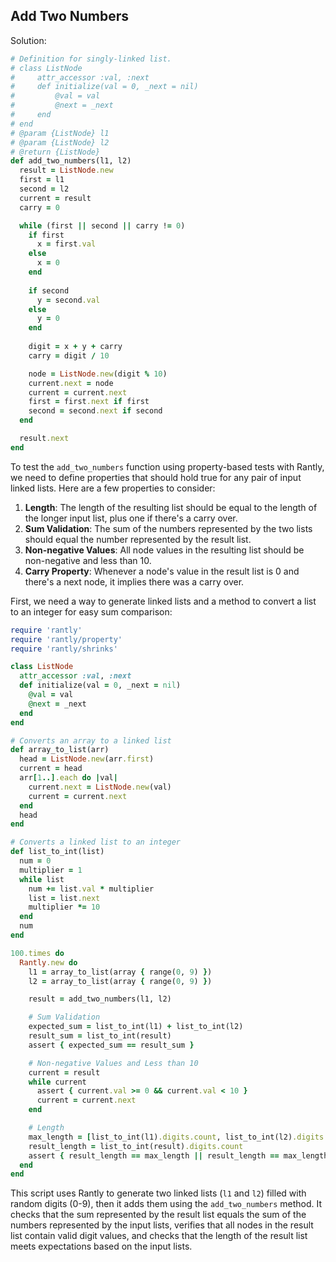 ## Add Two Numbers

Solution:

```ruby
# Definition for singly-linked list.
# class ListNode
#     attr_accessor :val, :next
#     def initialize(val = 0, _next = nil)
#         @val = val
#         @next = _next
#     end
# end
# @param {ListNode} l1
# @param {ListNode} l2
# @return {ListNode}
def add_two_numbers(l1, l2)
  result = ListNode.new
  first = l1
  second = l2
  current = result
  carry = 0

  while (first || second || carry != 0)
    if first
      x = first.val
    else
      x = 0 
    end
 
    if second
      y = second.val 
    else
      y = 0
    end
 
    digit = x + y + carry
    carry = digit / 10

    node = ListNode.new(digit % 10)
    current.next = node
    current = current.next 
    first = first.next if first
    second = second.next if second
  end

  result.next
end
```

To test the `add_two_numbers` function using property-based tests with Rantly, we need to define properties that should hold true for any pair of input linked lists. Here are a few properties to consider:

1. **Length**: The length of the resulting list should be equal to the length of the longer input list, plus one if there's a carry over.
2. **Sum Validation**: The sum of the numbers represented by the two lists should equal the number represented by the result list.
3. **Non-negative Values**: All node values in the resulting list should be non-negative and less than 10.
4. **Carry Property**: Whenever a node's value in the result list is 0 and there's a next node, it implies there was a carry over.

First, we need a way to generate linked lists and a method to convert a list to an integer for easy sum comparison:

```ruby
require 'rantly'
require 'rantly/property'
require 'rantly/shrinks'

class ListNode
  attr_accessor :val, :next
  def initialize(val = 0, _next = nil)
    @val = val
    @next = _next
  end
end

# Converts an array to a linked list
def array_to_list(arr)
  head = ListNode.new(arr.first)
  current = head
  arr[1..].each do |val|
    current.next = ListNode.new(val)
    current = current.next
  end
  head
end

# Converts a linked list to an integer
def list_to_int(list)
  num = 0
  multiplier = 1
  while list
    num += list.val * multiplier
    list = list.next
    multiplier *= 10
  end
  num
end

100.times do
  Rantly.new do
    l1 = array_to_list(array { range(0, 9) })
    l2 = array_to_list(array { range(0, 9) })

    result = add_two_numbers(l1, l2)

    # Sum Validation
    expected_sum = list_to_int(l1) + list_to_int(l2)
    result_sum = list_to_int(result)
    assert { expected_sum == result_sum }

    # Non-negative Values and Less than 10
    current = result
    while current
      assert { current.val >= 0 && current.val < 10 }
      current = current.next
    end

    # Length
    max_length = [list_to_int(l1).digits.count, list_to_int(l2).digits.count].max
    result_length = list_to_int(result).digits.count
    assert { result_length == max_length || result_length == max_length + 1 }
  end
end
```

This script uses Rantly to generate two linked lists (`l1` and `l2`) filled with random digits (0-9), then it adds them using the `add_two_numbers` method. It checks that the sum represented by the result list equals the sum of the numbers represented by the input lists, verifies that all nodes in the result list contain valid digit values, and checks that the length of the result list meets expectations based on the input lists.